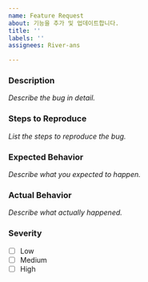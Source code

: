 ```yaml
---
name: Feature Request
about: 기능을 추가 및 업데이트합니다.
title: ''
labels: ''
assignees: River-ans

---
```


### Description
_Describe the bug in detail._

### Steps to Reproduce
_List the steps to reproduce the bug._

### Expected Behavior
_Describe what you expected to happen._

### Actual Behavior
_Describe what actually happened._

### Severity
- [ ] Low
- [ ] Medium
- [ ] High
